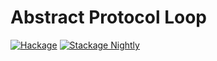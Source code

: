 Abstract Protocol Loop
======================

[![Hackage](https://img.shields.io/hackage/v/n2o.svg?maxAge=2592000)](https://hackage.haskell.org/package/n2o)
[![Stackage Nightly](http://stackage.org/package/n2o/badge/nightly)](http://stackage.org/nightly/package/n2o)